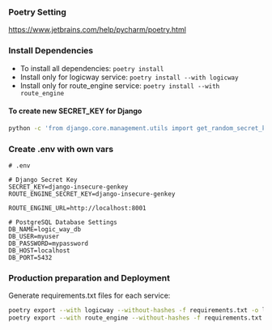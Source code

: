 ### Poetry Setting

https://www.jetbrains.com/help/pycharm/poetry.html

### Install Dependencies

- To install all dependencies: `poetry install`
- Install only for logicway service: `poetry install --with logicway`
- Install only for route_engine service: `poetry install --with route_engine`

#### To create new SECRET_KEY for Django

``` bash
python -c 'from django.core.management.utils import get_random_secret_key; print(get_random_secret_key())'
```
### Create .env with own vars

```
# .env

# Django Secret Key
SECRET_KEY=django-insecure-genkey
ROUTE_ENGINE_SECRET_KEY=django-insecure-genkey

ROUTE_ENGINE_URL=http://localhost:8001

# PostgreSQL Database Settings
DB_NAME=logic_way_db
DB_USER=myuser
DB_PASSWORD=mypassword
DB_HOST=localhost
DB_PORT=5432
```

### Production preparation and Deployment

Generate requirements.txt files for each service:
``` bash
poetry export --with logicway --without-hashes -f requirements.txt -o logicway/requirements.txt
poetry export --with route_engine --without-hashes -f requirements.txt -o route_engine/requirements.txt
```
